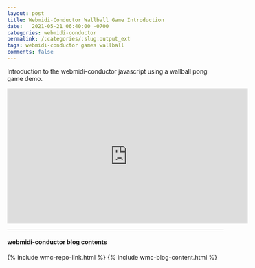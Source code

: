 ```yaml
---
layout: post
title: Webmidi-Conductor Wallball Game Introduction
date:   2021-05-21 06:40:00 -0700
categories: webmidi-conductor
permalink: /:categories/:slug:output_ext
tags: webmidi-conductor games wallball
comments: false
---
```

Introduction to the webmidi-conductor javascript using a wallball pong game demo.
<!--end_excerpt-->

<iframe width="560" height="315" src="https://www.youtube.com/embed/vwvn2FGb3Rc" title="YouTube video player" frameborder="0" allow="accelerometer; autoplay; clipboard-write; encrypted-media; gyroscope; picture-in-picture" allowfullscreen></iframe>

----
#### webmidi-conductor blog contents
{% include wmc-repo-link.html %}
{% include wmc-blog-content.html %}
